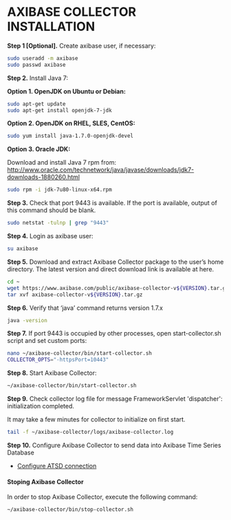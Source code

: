 # AXIBASE COLLECTOR INSTALLATION

**Step 1 [Optional].**
Create axibase user, if necessary:
```sh
sudo useradd -m axibase
sudo passwd axibase
```

**Step 2.**
Install Java 7:

**Option 1. OpenJDK on Ubuntu or Debian:**
```sh
sudo apt-get update
sudo apt-get install openjdk-7-jdk
```
**Option 2. OpenJDK on RHEL, SLES, CentOS:**
```sh
sudo yum install java-1.7.0-openjdk-devel
```
**Option 3. Oracle JDK:**

Download and install Java 7 rpm from: http://www.oracle.com/technetwork/java/javase/downloads/jdk7-downloads-1880260.html
```sh
sudo rpm -i jdk-7u80-linux-x64.rpm
```
**Step 3.**
Check that port 9443 is available. If the port is available, output of this command should be blank.
```sh
sudo netstat -tulnp | grep "9443"
```
**Step 4.**
Login as axibase user:
```sh
su axibase
```
**Step 5.**
Download and extract Axibase Collector package to the user’s home directory. The latest version and direct download link is available at here.
```sh
cd ~
wget https://www.axibase.com/public/axibase-collector-v${VERSION}.tar.gz
tar xvf axibase-collector-v${VERSION}.tar.gz
```
**Step 6.** 
Verify that ‘java’ command returns version 1.7.x
```sh
java -version
```
**Step 7.**
If port 9443 is occupied by other processes, open start-collector.sh script and set custom ports:
```sh
nano ~/axibase-collector/bin/start-collector.sh
COLLECTOR_OPTS="-httpsPort=10443"
```
**Step 8.**
Start Axibase Collector:
```sh
~/axibase-collector/bin/start-collector.sh
```
**Step 9.**
Check collector log file for message FrameworkServlet 'dispatcher': initialization completed.

It may take a few minutes for collector to initialize on first start.
```sh
tail -f ~/axibase-collector/logs/axibase-collector.log
```
**Step 10.** 
Configure Axibase Collector to send data into Axibase Time Series Database

*   [Configure ATSD connection](/products/axibase-time-series-database/writing-data/collector/axibase-collector-connect-to-atsd/)

#### Stoping Axibase Collector

In order to stop Axibase Collector, execute the following command:
```sh
~/axibase-collector/bin/stop-collector.sh
```
